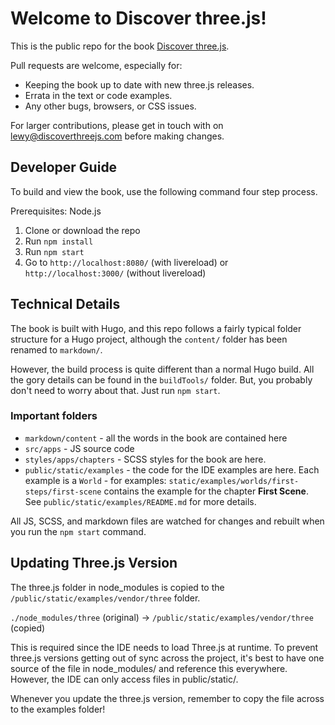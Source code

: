 # Welcome to Discover three.js!

This is the public repo for the book [Discover three.js](https://discoverthreejs.com/).

Pull requests are welcome, especially for:

* Keeping the book up to date with new three.js releases.
* Errata in the text or code examples.
* Any other bugs, browsers, or CSS issues.

For larger contributions, please get in touch with on lewy@discoverthreejs.com before making changes.

## Developer Guide

To build and view the book, use the following command four step process.

Prerequisites: Node.js

1. Clone or download the repo
2. Run `npm install`
3. Run `npm start`
4. Go to `http://localhost:8080/` (with livereload) or `http://localhost:3000/` (without livereload)

## Technical Details

The book is built with Hugo, and this repo follows a fairly typical folder structure for a Hugo project, although the `content/` folder has been renamed to `markdown/`.

However, the build process is quite different than a normal Hugo build. All the gory details can be found in the `buildTools/` folder. But, you probably don't need to worry about that. Just run `npm start`.

### Important folders

* `markdown/content` - all the words in the book are contained here
* `src/apps` - JS source code
* `styles/apps/chapters` - SCSS styles for the book are here.
* `public/static/examples` - the code for the IDE examples are here. Each example is a `World` - for examples: `static/examples/worlds/first-steps/first-scene` contains the example for the chapter **First Scene**. See `public/static/examples/README.md` for more details.

All JS, SCSS, and markdown files are watched for changes and rebuilt when you run the `npm start` command.

## Updating Three.js Version

The three.js folder in node_modules is copied to the `/public/static/examples/vendor/three` folder.

`./node_modules/three` (original) -> `/public/static/examples/vendor/three` (copied)

This is required since the IDE needs to load Three.js at runtime. To prevent three.js versions getting out of sync across the project, it's best to have one source of the file in node_modules/ and reference this everywhere. However, the IDE can only access files in public/static/.

Whenever you update the three.js version, remember to copy the file across to the examples folder!